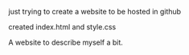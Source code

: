 just trying to create a website to be hosted in github

created index.html and style.css

A website to describe myself a bit.

